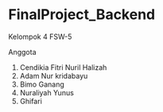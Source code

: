 # FinalProject_Backend
Kelompok 4 FSW-5

Anggota
1. Cendikia Fitri Nuril Halizah
2. Adam Nur kridabayu
3. Bimo Ganang
4. Nuraliyah Yunus
5. Ghifari
